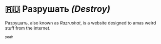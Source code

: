 # :ru: Разрушать _(Destroy)_
Разрушать, also known as _Razrushat_, is a website designed to amas weird stuff from the internet.

<sub>yeah</sub>
